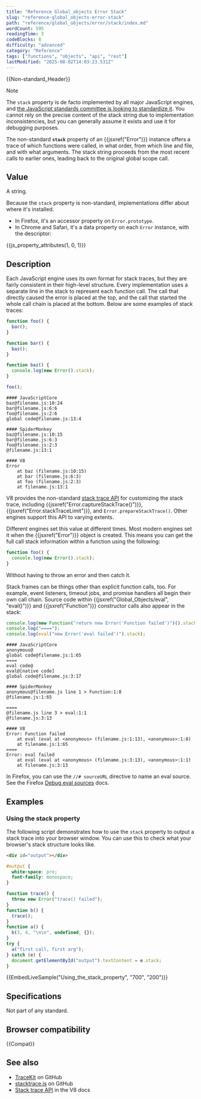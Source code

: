```yaml
---
title: "Reference Global_objects Error Stack"
slug: "reference-global_objects-error-stack"
path: "reference/global_objects/error/stack/index.md"
wordCount: 595
readingTime: 3
codeBlocks: 8
difficulty: "advanced"
category: "Reference"
tags: ["functions", "objects", "api", "rest"]
lastModified: "2025-08-02T14:03:23.531Z"
---
```



{{Non-standard_Header}}

> [!NOTE]
> The `stack` property is de facto implemented by all major JavaScript engines, and [the JavaScript standards committee is looking to standardize it](https://github.com/tc39/proposal-error-stacks). You cannot rely on the precise content of the stack string due to implementation inconsistencies, but you can generally assume it exists and use it for debugging purposes.

The non-standard **`stack`** property of an {{jsxref("Error")}} instance offers a trace of which functions were called, in what order, from which line and file, and with what arguments. The stack string proceeds from the most recent calls to earlier ones, leading back to the original global scope call.

## Value

A string.

Because the `stack` property is non-standard, implementations differ about where it's installed.

- In Firefox, it's an accessor property on `Error.prototype`.
- In Chrome and Safari, it's a data property on each `Error` instance, with the descriptor:

{{js_property_attributes(1, 0, 1)}}

## Description

Each JavaScript engine uses its own format for stack traces, but they are fairly consistent in their high-level structure. Every implementation uses a separate line in the stack to represent each function call. The call that directly caused the error is placed at the top, and the call that started the whole call chain is placed at the bottom. Below are some examples of stack traces:

```js
function foo() {
  bar();
}

function bar() {
  baz();
}

function baz() {
  console.log(new Error().stack);
}

foo();
```

```plain
#### JavaScriptCore
baz@filename.js:10:24
bar@filename.js:6:6
foo@filename.js:2:6
global code@filename.js:13:4

#### SpiderMonkey
baz@filename.js:10:15
bar@filename.js:6:3
foo@filename.js:2:3
@filename.js:13:1

#### V8
Error
    at baz (filename.js:10:15)
    at bar (filename.js:6:3)
    at foo (filename.js:2:3)
    at filename.js:13:1
```

V8 provides the non-standard [stack trace API](https://v8.dev/docs/stack-trace-api) for customizing the stack trace, including {{jsxref("Error.captureStackTrace()")}}, {{jsxref("Error.stackTraceLimit")}}, and `Error.prepareStackTrace()`. Other engines support this API to varying extents.

Different engines set this value at different times. Most modern engines set it when the {{jsxref("Error")}} object is created. This means you can get the full call stack information within a function using the following:

```js
function foo() {
  console.log(new Error().stack);
}
```

Without having to throw an error and then catch it.

Stack frames can be things other than explicit function calls, too. For example, event listeners, timeout jobs, and promise handlers all begin their own call chain. Source code within {{jsxref("Global_Objects/eval", "eval()")}} and {{jsxref("Function")}} constructor calls also appear in the stack:

```js
console.log(new Function("return new Error('Function failed')")().stack);
console.log("====");
console.log(eval("new Error('eval failed')").stack);
```

```plain
#### JavaScriptCore
anonymous@
global code@filename.js:1:65
====
eval code@
eval@[native code]
global code@filename.js:3:17

#### SpiderMonkey
anonymous@filename.js line 1 > Function:1:8
@filename.js:1:65

====
@filename.js line 3 > eval:1:1
@filename.js:3:13

#### V8
Error: Function failed
    at eval (eval at <anonymous> (filename.js:1:13), <anonymous>:1:8)
    at filename.js:1:65
====
Error: eval failed
    at eval (eval at <anonymous> (filename.js:3:13), <anonymous>:1:1)
    at filename.js:3:13
```

In Firefox, you can use the `//# sourceURL` directive to name an eval source. See the Firefox [Debug eval sources](https://firefox-source-docs.mozilla.org/devtools-user/debugger/how_to/debug_eval_sources/index.html) docs.

## Examples

### Using the stack property

The following script demonstrates how to use the `stack` property to output a stack trace into your browser window. You can use this to check what your browser's stack structure looks like.

```html hidden
<div id="output"></div>
```

```css hidden
#output {
  white-space: pre;
  font-family: monospace;
}
```

```js
function trace() {
  throw new Error("trace() failed");
}
function b() {
  trace();
}
function a() {
  b(3, 4, "\n\n", undefined, {});
}
try {
  a("first call, first arg");
} catch (e) {
  document.getElementById("output").textContent = e.stack;
}
```

{{EmbedLiveSample("Using_the_stack_property", "700", "200")}}

## Specifications

Not part of any standard.

## Browser compatibility

{{Compat}}

## See also

- [TraceKit](https://github.com/csnover/TraceKit/) on GitHub
- [stacktrace.js](https://github.com/stacktracejs/stacktrace.js) on GitHub
- [Stack trace API](https://v8.dev/docs/stack-trace-api) in the V8 docs
